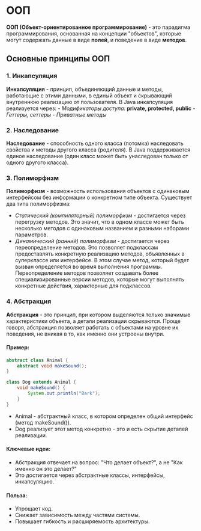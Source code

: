 # ООП
**ООП (Объект-ориентированное программирование)** - это парадигма программирования, основанная на концепции "объектов", которые могут содержать данные в виде **полей**, и поведение в виде **методов**.
## Основные принципы ООП
### 1. Инкапсуляция
**Инкапсуляция** - принцип, объединяющий данные и методы, работающие с этими данными, в единый объект и скрывающий внутреннюю реализацию от пользователя. В Java инкапсуляция реализуется через:
	- *Модификаторы доступа:* **private, protected, public**
	- *Геттеры, сеттеры*
	- *Приватные методы*
### 2. Наследование
**Наследование** - способность одного класса (потомка) наследовать свойства и методы другого класса (родителя). В Java поддерживается единое наследование (один класс может быть унаследован только от одного другого класса).
### 3. Полиморфизм
**Полиморфизм** - возможность использования объектов с одинаковым интерфейсом без информации о конкретном типе объекта. Существует два типа полиморфизма:
- *Статический (компиляторный) полиморфизм* - достигается через перегрузку методов. Это значит, что в одном классе может быть несколько методов с одинаковым названием и разными наборами параметров.
- *Динамический (ранний) полиморфизм* - достигается через переопределение методов. Это позволяет подклассам предоставлять конкретную реализацию методов, объявленных в суперклассе или интерфейсе. В этом случае метод, который будет вызван определяется во время выполнения программы. Переопределение методов позволяет создавать более специализированные версии методов, которые могут выполнять конкретные действия, характерные для подклассов.
### 4. Абстракция
**Абстракция** - это принцип, при котором выделяются только значимые характеристики объекта, а детали реализации скрываются.
Проще говоря, абстракция позволяет работать с объектами на уровне их поведения, не вникая в то, как именно они устроены внутри.
#### Пример:
```java
abstract class Animal {
	abstract void makeSound();
}

class Dog extends Animal {
	void makeSound() {
		System.out.println("Bark");
	}
}
```
- Animal - абстрактный класс, в котором определен общий интерфейс (метод makeSound()).
- Dog реализует этот метод конкретно - это и есть скрытие деталей реализации.
#### Ключевые идеи:
- Абстракция отвечает на вопрос: "Что делает объект?", а не "Как именно он это делает?"
- Это достигается через абстрактные классы, интерфейсы, инкапсуляцию.
#### Польза:
- Упрощает код.
- Снижает зависимость между частями системы.
- Повышает гибкость и расширяемость архитектуры.
